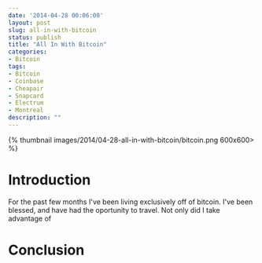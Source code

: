 ```yaml
---
date: '2014-04-28 00:06:00'
layout: post
slug: all-in-with-bitcoin
status: publish
title: "All In With Bitcoin"
categories:
- Bitcoin
tags:
- Bitcoin
- Coinbase
- Cheapair
- Snapcard
- Electrum
- Montreal
description: ""
---
```


{% thumbnail images/2014/04-28-all-in-with-bitcoin/bitcoin.png 600x600> %}

# Introduction
For the past few months I've been living exclusively off of bitcoin. I've been blessed, and have had the oportunity to travel. Not only did I take advantage of 

# Conclusion
